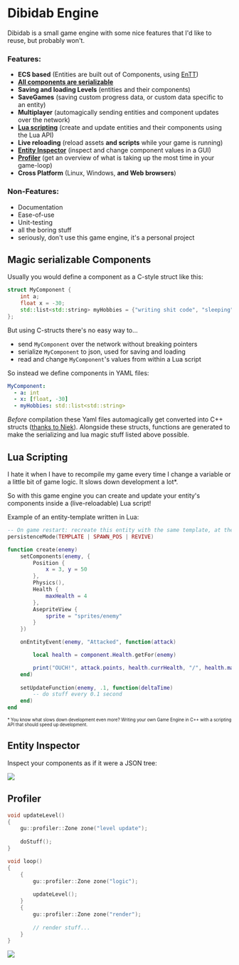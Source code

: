 # Dibidab Engine

Dibidab is a small game engine with some nice features that I'd like to reuse, but probably won't.

### Features:
- **ECS based** (Entities are built out of Components, using [EnTT](https://github.com/skypjack/entt))
- [**All components are serializable**](#magic-serializable-components)
- **Saving and loading Levels** (entities and their components)
- **SaveGames** (saving custom progress data, or custom data specific to an entity)
- **Multiplayer** (automagically sending entities and component updates over the network)
- [**Lua scripting**](#lua-scripting) (create and update entities and their components using the Lua API)
- **Live reloading** (reload assets **and scripts** while your game is running)
- [**Entity Inspector**](#entity-inspector) (inspect and change component values in a GUI)
- [**Profiler**](#profiler) (get an overview of what is taking up the most time in your game-loop)
- **Cross Platform** (Linux, Windows, **and Web browsers**)

### Non-Features:
- Documentation
- Ease-of-use
- Unit-testing
- all the boring stuff
- seriously, don't use this game engine, it's a personal project


## Magic serializable Components
Usually you would define a component as a C-style struct like this:
```C++
struct MyComponent {
    int a;
    float x = -30;
    std::list<std::string> myHobbies = {"writing shit code", "sleeping"};
};
```
But using C-structs there's no easy way to...
- send `MyComponent` over the network without breaking pointers
- serialize `MyComponent` to json, used for saving and loading
- read and change `MyComponent`'s values from within a Lua script

 So instead we define components in YAML files:
```yaml
MyComponent:
  - a: int
  - x: [float, -30]
  - myHobbies: std::list<std::string>
```
*Before* compilation these Yaml files automagically get converted into C++ structs ([thanks to Niek](https://github.com/dibidabidab/lua-serde)).
Alongside these structs, functions are generated to make the serializing and lua magic stuff listed above possible.


## Lua Scripting
I hate it when I have to recompile my game every time I change a variable or a little bit of game logic.
It slows down development a lot*.

So with this game engine you can create and update your entity's components inside a (live-reloadable) Lua script!

Example of an entity-template written in Lua:
```lua
-- On game restart: recreate this entity with the same template, at the original spawn position
persistenceMode(TEMPLATE | SPAWN_POS | REVIVE) 

function create(enemy)
    setComponents(enemy, {
        Position {
            x = 3, y = 50
        },
        Physics(),
        Health {
            maxHealth = 4
        },
        AsepriteView {
            sprite = "sprites/enemy"
        }
    })

    onEntityEvent(enemy, "Attacked", function(attack)

        local health = component.Health.getFor(enemy)

        print("OUCH!", attack.points, health.currHealth, "/", health.maxHealth)
    end)
    
    setUpdateFunction(enemy, .1, function(deltaTime)
        -- do stuff every 0.1 second
    end)
end
```

<sup><sup>* You know what slows down development even more? Writing your own Game Engine in C++ with a scripting API that should speed up development.</sup></sup>


## Entity Inspector
Inspect your components as if it were a JSON tree:

![](https://imgur.com/91eVQg9l.png)

## Profiler

```c++
void updateLevel()
{
    gu::profiler::Zone zone("level update");
    
    doStuff();
}

void loop()
{
    {
        gu::profiler::Zone zone("logic");
    
        updateLevel();
    }
    {
        gu::profiler::Zone zone("render");
    
        // render stuff...
    }
}
```

![](https://imgur.com/NZcTBPy.png)
